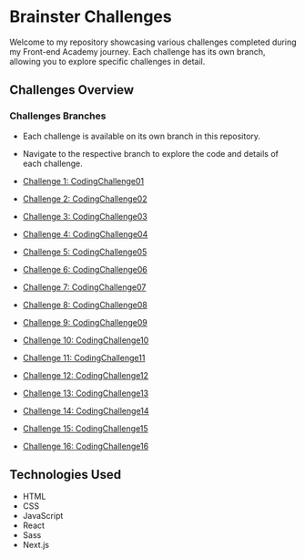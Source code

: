 # Brainster Challenges

Welcome to my repository showcasing various challenges completed during my Front-end Academy journey. Each challenge has its own branch, allowing you to explore specific challenges in detail.

## Challenges Overview

### Challenges Branches

- Each challenge is available on its own branch in this repository.
- Navigate to the respective branch to explore the code and details of each challenge.

- [Challenge 1: CodingChallenge01](https://github.com/Shkurtevski/CodingChallenges/tree/CodingChallenge01)
- [Challenge 2: CodingChallenge02](https://github.com/Shkurtevski/CodingChallenges/tree/CodingChallenge02)
- [Challenge 3: CodingChallenge03](https://github.com/Shkurtevski/CodingChallenges/tree/CodingChallenge03)
- [Challenge 4: CodingChallenge04](https://github.com/Shkurtevski/CodingChallenges/tree/CodingChallenge04)
- [Challenge 5: CodingChallenge05](https://github.com/Shkurtevski/CodingChallenges/tree/CodingChallenge05)
- [Challenge 6: CodingChallenge06](https://github.com/Shkurtevski/CodingChallenges/tree/CodingChallenge06)
- [Challenge 7: CodingChallenge07](https://github.com/Shkurtevski/CodingChallenges/tree/CodingChallenge07)
- [Challenge 8: CodingChallenge08](https://github.com/Shkurtevski/CodingChallenges/tree/CodingChallenge08)
- [Challenge 9: CodingChallenge09](https://github.com/Shkurtevski/CodingChallenges/tree/CodingChallenge09)
- [Challenge 10: CodingChallenge10](https://github.com/Shkurtevski/CodingChallenges/tree/CodingChallenge10)
- [Challenge 11: CodingChallenge11](https://github.com/Shkurtevski/CodingChallenges/tree/CodingChallenge11)
- [Challenge 12: CodingChallenge12](https://github.com/Shkurtevski/CodingChallenges/tree/CodingChallenge12)
- [Challenge 13: CodingChallenge13](https://github.com/Shkurtevski/CodingChallenges/tree/CodingChallenge13)
- [Challenge 14: CodingChallenge14](https://github.com/Shkurtevski/CodingChallenges/tree/CodingChallenge14)
- [Challenge 15: CodingChallenge15](https://github.com/Shkurtevski/CodingChallenges/tree/CodingChallenge15)
- [Challenge 16: CodingChallenge16](https://github.com/Shkurtevski/CodingChallenges/tree/CodingChallenge16)


## Technologies Used
- HTML
- CSS
- JavaScript
- React
- Sass
- Next.js
